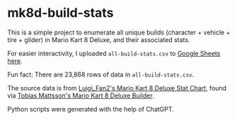 # mk8d-build-stats

This is a simple project to enumerate all unique builds (character + vehicle + tire + glider) in Mario Kart 8 Deluxe, and their associated stats.

For easier interactivity, I uploaded `all-build-stats.csv` to [Google Sheets here](https://docs.google.com/spreadsheets/d/1knIDHKJcCPZ-71PvGuluQ84E8XmQtKjU3p3VozLy3_k/edit?usp=sharing).

Fun fact: There are 23,868 rows of data in `all-build-stats.csv`.

The source data is from [Luigi_Fan2's Mario Kart 8 Deluxe Stat Chart](https://docs.google.com/spreadsheets/d/1g7A-38tn9UAIbB2B3sZI-MpILsS3ZS870UTVMRRxh4Q/edit#gid=0), found via [Tobias Mattsson's Mario Kart 8 Deluxe Builder](https://mk8dxbuilder.com).

Python scripts were generated with the help of ChatGPT.